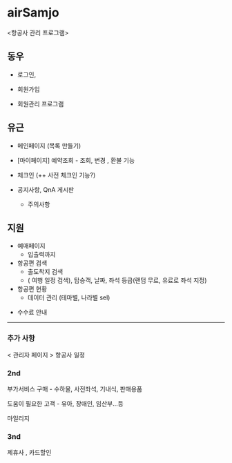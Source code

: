 # airSamjo
<항공사 관리 프로그램>

## 동우

- 로그인,

- 회원가입

+ 회원관리 프로그램


## 유근

- 메인페이지 (목록 만들기)

- [마이페이지] 예약조회 - 조회, 변경 , 환불 기능 

- 체크인 (++ 사전 체크인 기능?)

- 공지사항, QnA 게시판

  + 주의사항
  

## 지원
- 예매페이지
    - 입출력까지
- 항공편 검색
  - 출도착지 검색
  - ( 여행 일정 검색), 탑승객, 날짜,
    좌석 등급(랜덤 무료, 유료로 좌석 지정)
- 항공편 현황
  - 데이터 관리 (테마별, 나라별 sel)



+ 수수료 안내


----------------------


### 추가 사항

< 관리자 페이지 >
항공사 일정

### 2nd

부가서비스 구매 - 수하물, 사전좌석, 기내식, 판매용품

도움이 필요한 고객 - 유아, 장애인, 임산부...등

마일리지


### 3nd
제휴사 , 카드할인
